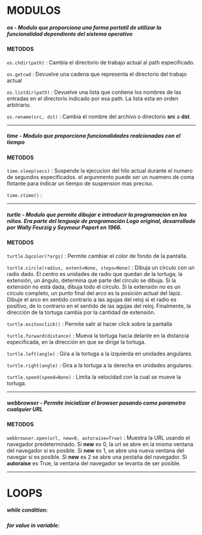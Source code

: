 # MODULOS

##### os  - Modulo que proporciona una forma portatil de utilizar la funcionalidad dependiente del sistema operativo

####  METODOS

<code>os.chdir(path)</code> : Cambia el directorio de trabajo actual al path especificado.

<code>os.getcwd</code> : Devuelve una cadena que representa el directorio del trabajo actual

<code>os.listdir(path)</code> : Devuelve una lista que contiene los nombres de las entradas en el directorio indicado por esa path. La lista esta en orden arbitrario.

<code>os.rename(src, dst)</code> : Cambia el nombre del archivo o directorio **src** a **dst**.

* * *

##### time - Modulo que proporciona funcionalidades realcionadas con el tiempo

#### METODOS

<code>time.sleep(secs)</code> : Suspende la ejecucion del hilo actual durante el numero de segundos especificados. el argunmento puede ser un nuemero de coma flotante para indicar un tiempo de suspension mas preciso.

<code>time.ctime()</code> : 

* * *

##### turtle - Modulo que permite dibujar e introducir la programacion en los niños. Era parte del lenguaje de programación Logo original, desarrollado por Wally Feurzig y Seymour Papert en 1966.

#### METODOS

<code>turtle.bgcolor(*args)</code> : Permite cambiar el color de fondo de la pantalla. 

<code>turtle.circle(radius, extent=None, steps=None)</code> : Dibuja un círculo con un radio dado. El centro es unidades de radio que quedan de la tortuga; la extensión, un ángulo, determina qué parte del círculo se dibuja. Si la extensión no está dada, dibuja todo el círculo. Si la extensión no es un círculo completo, un punto final del arco es la posición actual del lápiz. Dibuje el arco en sentido contrario a las agujas del reloj si el radio es positivo, de lo contrario en el sentido de las agujas del reloj. Finalmente, la dirección de la tortuga cambia por la cantidad de extensión.

<code>turtle.exitonclick()</code> : Permite salir al hacer click sobre la pantalla

<code>turtle.forward(distance)</code> : Mueva la tortuga hacia delante en la distancia especificada, en la dirección en que se dirige la tortuga.

<code>turtle.left(angle)</code> : Gira a la tortuga a la izquierda en unidades angulares. 

<code>turtle.right(angle)</code> : Gira a la tortuga a la derecha en unidades angulares.

<code>turtle.speed(speed=None)</code> : Limita la velocidad con la cual se mueve la tortuga.

* * *

##### webbrowser - Permite inicializar el browser pasando como parametro cualquier URL

#### METODOS

<code>webbrowser.open(url, new=0, autoraise=True)</code> : Muestra la URL usando el navegador predeterminado. Si **new** es 0, la url se abre en la misma ventana del navegador si es posible. Si **new** es 1, se abre una nueva ventana del navegar si es posible. Si **new** es 2 se abre una pestaña del navegador. Si **autoraise** es True, la ventana del navegador se levanta de ser posible.

***

# LOOPS

##### while condition:
##### for value in variable:
